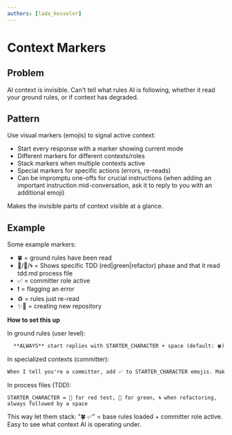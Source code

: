 ```yaml
---
authors: [lada_kesseler]
---
```


# Context Markers

## Problem
AI context is invisible. Can't tell what rules AI is following, whether it read your ground rules, or if context has degraded.

## Pattern
Use visual markers (emojis) to signal active context:
- Start every response with a marker showing current mode
- Different markers for different contexts/roles
- Stack markers when multiple contexts active
- Special markers for specific actions (errors, re-reads)
- Can be impromptu one-offs for crucial instructions (when adding an important instruction mid-conversation,
  ask it to reply to you with an additional emoji)

Makes the invisible parts of context visible at a glance.

## Example
Some example markers:
- 🍀 = ground rules have been read
- 🔴/🌱/🌀 = Shows specific TDD (red|green|refactor) phase and that it read tdd.md process file
- ✅ = committer role active
- ❗️ = flagging an error
- ♻️ = rules just re-read
- ✨📂 = creating new repository

**How to set this up**

In ground rules (user level):
```markdown
  **ALWAYS** start replies with STARTER_CHARACTER + space (default: 🍀). Stack emojis when requested, don't replace.
```
  
In specialized contexts (committer):
```markdown
When I tell you're a committer, add ✅ to STARTER_CHARACTER emojis. Make sure there's a space between any emojis and the text
```

In process files (TDD):
```
STARTER_CHARACTER = 🔴 for red test, 🌱 for green, 🌀 when refactoring, always followed by a space
```
 
This way let them stack:
"🍀 ✅" = base rules loaded + committer role active. Easy to see what context AI is operating under.
